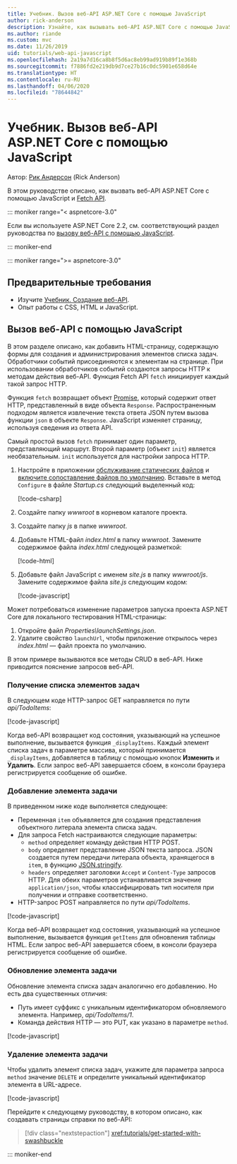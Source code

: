 ```yaml
---
title: Учебник. Вызов веб-API ASP.NET Core с помощью JavaScript
author: rick-anderson
description: Узнайте, как вызывать веб-API ASP.NET Core с помощью JavaScript.
ms.author: riande
ms.custom: mvc
ms.date: 11/26/2019
uid: tutorials/web-api-javascript
ms.openlocfilehash: 2a19a7d16ca8b8f5d6ac8eb99ad919b89f1e368b
ms.sourcegitcommit: f7886fd2e219db9d7ce27b16c0dc5901e658d64e
ms.translationtype: HT
ms.contentlocale: ru-RU
ms.lasthandoff: 04/06/2020
ms.locfileid: "78644842"
---
```

# <a name="tutorial-call-an-aspnet-core-web-api-with-javascript"></a>Учебник. Вызов веб-API ASP.NET Core с помощью JavaScript

Автор: [Рик Андерсон](https://twitter.com/RickAndMSFT) (Rick Anderson)

В этом руководстве описано, как вызвать веб-API ASP.NET Core с помощью JavaScript и [Fetch API](https://developer.mozilla.org/docs/Web/API/Fetch_API).

::: moniker range="< aspnetcore-3.0"

Если вы используете ASP.NET Core 2.2, см. соответствующий раздел руководства по [вызову веб-API с помощью JavaScript](xref:tutorials/first-web-api#call-the-web-api-with-javascript).

::: moniker-end

::: moniker range=">= aspnetcore-3.0"

## <a name="prerequisites"></a>Предварительные требования

* Изучите [Учебник. Создание веб-API](xref:tutorials/first-web-api).
* Опыт работы с CSS, HTML и JavaScript.

## <a name="call-the-web-api-with-javascript"></a>Вызов веб-API с помощью JavaScript

В этом разделе описано, как добавить HTML-страницу, содержащую формы для создания и администрирования элементов списка задач. Обработчики событий присоединяются к элементам на странице. При использовании обработчиков событий создаются запросы HTTP к методам действия веб-API. Функция Fetch API `fetch` инициирует каждый такой запрос HTTP.

Функция `fetch` возвращает объект [Promise](https://developer.mozilla.org/docs/Web/JavaScript/Reference/Global_Objects/Promise), который содержит ответ HTTP, представленный в виде объекта `Response`. Распространенным подходом является извлечение текста ответа JSON путем вызова функции `json` в объекте `Response`. JavaScript изменяет страницу, используя сведения из ответа API.

Самый простой вызов `fetch` принимает один параметр, представляющий маршрут. Второй параметр (объект `init`) является необязательным. `init` используется для настройки запроса HTTP.

1. Настройте в приложении [обслуживание статических файлов](/dotnet/api/microsoft.aspnetcore.builder.staticfileextensions.usestaticfiles#Microsoft_AspNetCore_Builder_StaticFileExtensions_UseStaticFiles_Microsoft_AspNetCore_Builder_IApplicationBuilder_) и [включите сопоставление файлов по умолчанию](/dotnet/api/microsoft.aspnetcore.builder.defaultfilesextensions.usedefaultfiles#Microsoft_AspNetCore_Builder_DefaultFilesExtensions_UseDefaultFiles_Microsoft_AspNetCore_Builder_IApplicationBuilder_). Вставьте в метод `Configure` в файле *Startup.cs* следующий выделенный код:

    [!code-csharp[](first-web-api/samples/3.0/TodoApi/StartupJavaScript.cs?highlight=8-9&name=snippet_configure)]

1. Создайте папку *wwwroot* в корневом каталоге проекта.

1. Создайте папку *js* в папке *wwwroot*.

1. Добавьте HTML-файл *index.html* в папку *wwwroot*. Замените содержимое файла *index.html* следующей разметкой:

    [!code-html[](first-web-api/samples/3.0/TodoApi/wwwroot/index.html)]

1. Добавьте файл JavaScript с именем *site.js* в папку *wwwroot/js*. Замените содержимое файла *site.js* следующим кодом:

    [!code-javascript[](first-web-api/samples/3.0/TodoApi/wwwroot/js/site.js?name=snippet_SiteJs)]

Может потребоваться изменение параметров запуска проекта ASP.NET Core для локального тестирования HTML-страницы:

1. Откройте файл *Properties\launchSettings.json*.
1. Удалите свойство `launchUrl`, чтобы приложение открылось через *index.html* &mdash; файл проекта по умолчанию.

В этом примере вызываются все методы CRUD в веб-API. Ниже приводится пояснение запросов веб-API.

### <a name="get-a-list-of-to-do-items"></a>Получение списка элементов задач

В следующем коде HTTP-запрос GET направляется по пути *api/TodoItems*:

[!code-javascript[](first-web-api/samples/3.0/TodoApi/wwwroot/js/site.js?name=snippet_GetItems)]

Когда веб-API возвращает код состояния, указывающий на успешное выполнение, вызывается функция `_displayItems`. Каждый элемент списка задач в параметре массива, который принимается `_displayItems`, добавляется в таблицу с помощью кнопок **Изменить** и **Удалить**. Если запрос веб-API завершается сбоем, в консоли браузера регистрируется сообщение об ошибке.

### <a name="add-a-to-do-item"></a>Добавление элемента задачи

В приведенном ниже коде выполняется следующее:

* Переменная `item` объявляется для создания представления объектного литерала элемента списка задач.
* Для запроса Fetch настраиваются следующие параметры:
  * `method` определяет команду действия HTTP POST.
  * `body` определяет представление JSON текста запроса. JSON создается путем передачи литерала объекта, хранящегося в `item`, в функцию [JSON.stringify](https://developer.mozilla.org/docs/Web/JavaScript/Reference/Global_Objects/JSON/stringify).
  * `headers` определяет заголовки `Accept` и `Content-Type` запросов HTTP. Для обеих параметров устанавливается значение `application/json`, чтобы классифицировать тип носителя при получении и отправке соответственно.
* HTTP-запрос POST направляется по пути *api/TodoItems*.

[!code-javascript[](first-web-api/samples/3.0/TodoApi/wwwroot/js/site.js?name=snippet_AddItem)]

Когда веб-API возвращает код состояния, указывающий на успешное выполнение, вызывается функция `getItems` для обновления таблицы HTML. Если запрос веб-API завершается сбоем, в консоли браузера регистрируется сообщение об ошибке.

### <a name="update-a-to-do-item"></a>Обновление элемента задачи

Обновление элемента списка задач аналогично его добавлению. Но есть два существенных отличия:

* Путь имеет суффикс с уникальным идентификатором обновляемого элемента. Например, *api/TodoItems/1*.
* Команда действия HTTP — это PUT, как указано в параметре `method`.

[!code-javascript[](first-web-api/samples/3.0/TodoApi/wwwroot/js/site.js?name=snippet_UpdateItem)]

### <a name="delete-a-to-do-item"></a>Удаление элемента задачи

Чтобы удалить элемент списка задач, укажите для параметра запроса `method` значение `DELETE` и определите уникальный идентификатор элемента в URL-адресе.

[!code-javascript[](first-web-api/samples/3.0/TodoApi/wwwroot/js/site.js?name=snippet_DeleteItem)]

Перейдите к следующему руководству, в котором описано, как создавать страницы справки по веб-API:

> [!div class="nextstepaction"]
> <xref:tutorials/get-started-with-swashbuckle>

::: moniker-end
